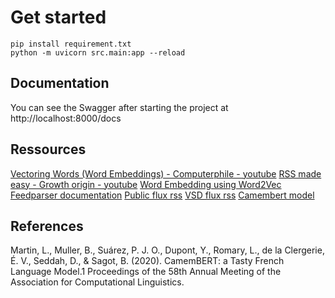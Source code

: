 # Get started

```
pip install requirement.txt
python -m uvicorn src.main:app --reload
```

## Documentation

You can see the Swagger after starting the project at http://localhost:8000/docs

## Ressources

[Vectoring Words (Word Embeddings) - Computerphile - youtube](https://www.youtube.com/watch?v=gQddtTdmG_8)
[RSS made easy - Growth origin - youtube](https://www.youtube.com/watch?v=6HNUqDL-pI8)
[Word Embedding using Word2Vec](https://www.geeksforgeeks.org/python-word-embedding-using-word2vec/)
[Feedparser documentation](https://pypi.org/project/feedparser/)
[Public flux rss](https://www.public.fr/flux-rss)
[VSD flux rss](https://vsd.fr/flux-rss/)
[Camembert model](https://huggingface.co/almanach/camembert-base)

## References

Martin, L., Muller, B., Suárez, P. J. O., Dupont, Y., Romary, L., de la Clergerie, É. V., Seddah, D., & Sagot, B. (2020). CamemBERT: a Tasty French Language Model.1 Proceedings of the 58th Annual Meeting of the Association for Computational Linguistics.
